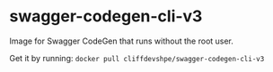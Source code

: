 # swagger-codegen-cli-v3
Image for Swagger CodeGen that runs without the root user.

Get it by running:
`docker pull cliffdevshpe/swagger-codegen-cli-v3`
